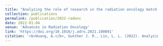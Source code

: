 ```yaml
---
title: "Analyzing the role of research in the radiation oncology match."
collection: publications
permalink: /publication/2022-radonc
date: 2022-01-04
venue: 'Advances in Radiation Oncology'
link: 'https://doi.org/10.1016/j.adro.2021.100891'
citation: '<b>Huang, A.</b>, Gunther J. R., Lin, L. L. (2022). Analyzing the role of research in the radiation oncology match. <i>Advances in Radiation Oncology.</i> https://doi.org/10.1016/j.adro.2021.100891 (in press)' 
---
```

